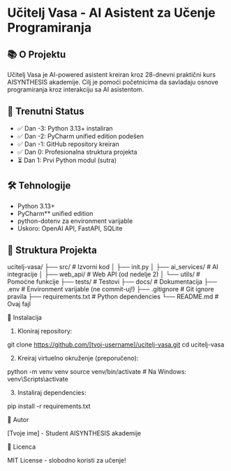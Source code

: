 # Učitelj Vasa - AI Asistent za Učenje Programiranja

## 📚 O Projektu

Učitelj Vasa je AI-powered asistent kreiran kroz 28-dnevni praktični kurs AISYNTHESIS akademije. 
Cilj je pomoći početnicima da savladaju osnove programiranja kroz interakciju sa AI asistentom.

## 🚀 Trenutni Status

- ✅ Dan -3: Python 3.13+ instaliran
- ✅ Dan -2: PyCharm unified edition podešen
- ✅ Dan -1: GitHub repository kreiran
- ✅ Dan 0: Profesionalna struktura projekta
- ⏳ Dan 1: Prvi Python modul (sutra)

## 🛠️ Tehnologije

- Python 3.13+
- PyCharm** unified edition
- python-dotenv za environment varijable
- Uskoro: OpenAI API, FastAPI, SQLite

## 📁 Struktura Projekta

ucitelj-vasa/
├── src/ # Izvorni kod
│ ├── init.py
│ ├── ai_services/ # AI integracije
│ ├── web_api/ # Web API (od nedelje 2)
│ └── utils/ # Pomoćne funkcije
├── tests/ # Testovi
├── docs/ # Dokumentacija
├── .env # Environment varijable (ne commit-uj!)
├── .gitignore # Git ignore pravila
├── requirements.txt # Python dependencies
└── README.md # Ovaj fajl

🔧 Instalacija

1. Kloniraj repository:
 
git clone https://github.com/[tvoj-username]/ucitelj-vasa.git
cd ucitelj-vasa
 
2. Kreiraj virtuelno okruženje (preporučeno):

python -m venv venv
source venv/bin/activate # Na Windows: venv\Scripts\activate

3. Instaliraj dependencies:

pip install -r requirements.txt

👤 Autor

[Tvoje ime] - Student AISYNTHESIS akademije

📄 Licenca

MIT License - slobodno koristi za učenje!
